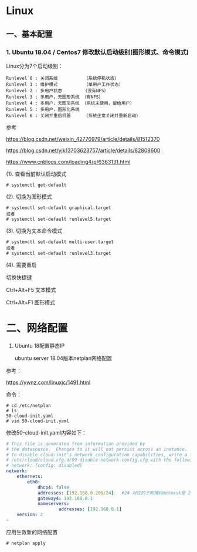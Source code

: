 # Linux

## 一、基本配置

### 1. Ubuntu 18.04 / Centos7 修改默认启动级别(图形模式、命令模式)


Linux分为7个启动级别：

    Runlevel 0 : 关闭系统          （系统停机状态）
    Runlevel 1 : 维护模式          （单用户工作状态）
    Runlevel 2 : 多用户状态        （没有NFS）
    Runlevel 3 : 多用户，无图形系统 （有NFS）
    Runlevel 4 : 多用户，无图形系统 （系统未使用，留给用户）
    Runlevel 5 : 多用户，图形化系统
    Runlevel 6 : 关闭并重启机器     （系统正常关闭并重新启动）

参考 

https://blog.csdn.net/weixin_42776979/article/details/81512370

https://blog.csdn.net/yjk13703623757/article/details/82808600

https://www.cnblogs.com/loading4/p/6363131.html

(1). 查看当前默认启动模式

```shell
# systemctl get-default 
```


(2). 切换为图形模式

```shell
# systemctl set-default graphical.target
或者
# systemctl set-default runlevel5.target
```

(3). 切换为文本命令模式
```shell
# systemctl set-default multi-user.target
或者
# systemctl set-default runlevel3.target
```

(4). 需要重启


切换快捷键

Ctrl+Alt+F5  文本模式   

Ctrl+Alt+F1  图形模式


# 二、网络配置

1. Ubuntu 18配置静态IP

    ubuntu server 18.04版本netplan网络配置

参考：

https://ywnz.com/linuxjc/1491.html

命令：

```shell
# cd /etc/netplan
# ls
50-cloud-init.yaml
# vim 50-cloud-init.yaml
```
修改50-cloud-init.yaml内容如下：

```yaml
# This file is generated from information provided by
# the datasource.  Changes to it will not persist across an instance.
# To disable cloud-init's network configuration capabilities, write a file
# /etc/cloud/cloud.cfg.d/99-disable-network-config.cfg with the following:
# network: {config: disabled}
network:
    ethernets:
        eth0:
            dhcp4: false
            addresses: [192.168.0.206/24]   #24 对应的子网掩码netmask是 255.255.255.0
            gateway4: 192.168.0.1
            nameservers:
                    addresses: [192.168.0.1]
    version: 2
~                       
```

应用生效新的网络配置
```shell
# netplan apply
```